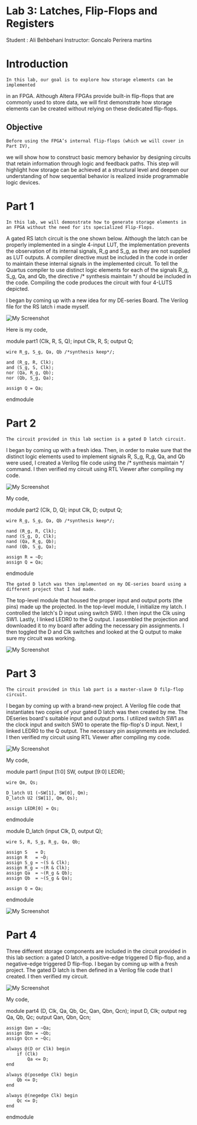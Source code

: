 # Lab 3: Latches, Flip-Flops and Registers



Student : Ali Behbehani
Instructor: Goncalo Perirera martins


# Introduction

    In this lab, our goal is to explore how storage elements can be implemented 
in an FPGA. Although Altera FPGAs provide built-in flip-flops that are commonly used 
to store data, we will first demonstrate how storage elements can be created
without relying on these dedicated flip-flops.


## Objective

    Before using the FPGA’s internal flip-flops (which we will cover in Part IV),
we will show how to construct basic memory behavior by designing circuits that
retain information through logic and feedback paths.
This step will highlight how storage can be achieved at a structural level and
deepen our understanding of how sequential behavior is realized inside programmable logic devices.




# Part 1

    In this lab, we will demonstrate how to generate storage elements in an FPGA without the need for its specialized Flip-Flops.
A gated RS latch circuit is the one shown below. Although the latch can be properly implemented in a single 4-input LUT, 
the implementation prevents the observation of its internal signals, R_g and S_g, as they are not supplied as LUT outputs.
A compiler directive must be included in the code in order to maintain these internal signals in the implemented circuit.
To tell the Quartus compiler to use distinct logic elements for each of the signals R_g, S_g, Qa, and Qb, the directive /* synthesis maintain */ 
should be included in the code. Compiling the code produces the circuit with four 4-LUTS depicted.



I began by coming up with a new idea for my DE-series Board.  The Verilog file for the RS latch i made myself.

![My Screenshot](SC1.png)


Here is my code,

module part1 (Clk, R, S, Q);
    input Clk, R, S;
    output Q;

    wire R_g, S_g, Qa, Qb /*synthesis keep*/;

    and (R_g, R, Clk);
    and (S_g, S, Clk);
    nor (Qa, R_g, Qb);
    nor (Qb, S_g, Qa);

    assign Q = Qa;
endmodule





# Part 2 


    The circuit provided in this lab section is a gated D latch circuit.
I began by coming up with a fresh idea. Then, in order to make sure
that the distinct logic elements used to implement signals R, S_g, R_g, Qa, and Qb were used, 
I created a Verilog file code using the /* synthesis maintain */ command.
I then verified my circuit using RTL Viewer after compiling my code.


![My Screenshot](SC2.png) 





My code, 

module part2 (Clk, D, Q);
    input Clk, D;
    output Q;

    wire R_g, S_g, Qa, Qb /*synthesis keep*/;

    nand (R_g, R, Clk);
    nand (S_g, D, Clk);
    nand (Qa, R_g, Qb);
    nand (Qb, S_g, Qa);

    assign R = ~D;
    assign Q = Qa;
endmodule


    The gated D latch was then implemented on my DE-series board using a different project that I had made.
The top-level module that housed the proper input and output ports (the pins) made up the projected. 
In the top-level module, I initialize my latch.  I controlled the latch's D input using switch SW0. 
I then input the Clk using SW1.  Lastly, I linked LEDR0 to the Q output.
I assembled the projection and downloaded it to my board after adding the necessary pin assignments. 
I then toggled the D and Clk switches and looked at the Q output to make sure my circuit was working.



![My Screenshot](SC3.png)


# Part 3
    The circuit provided in this lab part is a master-slave D filp-flop circuit. 
I began by coming up with a brand-new project.  A Verilog file code that instantiates 
two copies of your gated D latch was then created by me.  The DEseries board's suitable input and output ports.
I utilized switch SW1 as the clock input and switch SW0 to operate the flip-flop's D input.
Next, I linked LEDR0 to the Q output.  The necessary pin assignments are included. 
I then verified my circuit using RTL Viewer after compiling my code.

![My Screenshot](SC4.png)

My code, 

module part1 (input [1:0] SW, output [9:0] LEDR);

    wire Qm, Qs;

    D_latch U1 (~SW[1], SW[0], Qm);
    D_latch U2 (SW[1], Qm, Qs);

    assign LEDR[0] = Qs;

endmodule


module D_latch (input Clk, D, output Q);

    wire S, R, S_g, R_g, Qa, Qb;

    assign S   = D;
    assign R   = ~D;
    assign S_g = ~(S & Clk);
    assign R_g = ~(R & Clk);
    assign Qa  = ~(R_g & Qb);
    assign Qb  = ~(S_g & Qa);

    assign Q = Qa;

endmodule


![My Screenshot](SC5.png)



# Part 4 

Three different storage components are included in the circuit provided in this lab section: 
a gated D latch, a positive-edge triggered D flip-flop, and a negative-edge triggered D flip-flop.
I began by coming up with a fresh project.  The gated D latch is then defined in a Verilog file code that I created.  I then verified my circuit.

![My Screenshot](SC6.png)


My code, 

module part4 (D, Clk, Qa, Qb, Qc, Qan, Qbn, Qcn);
    input D, Clk;
    output reg Qa, Qb, Qc;
    output Qan, Qbn, Qcn;

    assign Qan = ~Qa;
    assign Qbn = ~Qb;
    assign Qcn = ~Qc;

    always @(D or Clk) begin
        if (Clk)
            Qa <= D;
    end

    always @(posedge Clk) begin
        Qb <= D;
    end

    always @(negedge Clk) begin
        Qc <= D;
    end
endmodule








